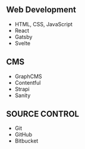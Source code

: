 <article class='flex flex-col sm:flex-row justify-between markdown'>
<section>

## Web Development

- HTML, CSS, JavaScript
- React
- Gatsby
- Svelte

</section>
<section>

## CMS

- GraphCMS
- Contentful
- Strapi
- Sanity

</section>
<section>

## SOURCE CONTROL

- Git
- GitHub
- Bitbucket

</section>
</article>
